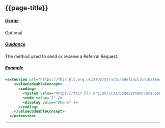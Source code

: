 ## {{page-title}}

<h5><ins>Usage</ins></h5>

<span class="mro-circle optional" title="Optional"></span> Optional


<h5><ins>Guidance</ins></h5>

The method used to send or receive a Referral Request. 

<h5><ins>Example</ins></h5>

```xml
<extension url="https://fhir.hl7.org.uk/STU3/StructureDefinition/Extension-CareConnect-ReferralRequestMethod-1">
    <valueCodeableConcept>
      <coding>
        <system value="https://fhir.hl7.org.uk/STU3/CodeSystem/CareConnect-ReferralRequestMethod-1" />
        <code value="2" />
        <display value="Phone" />
      </coding>
    </valueCodeableConcept>
  </extension>
```

---